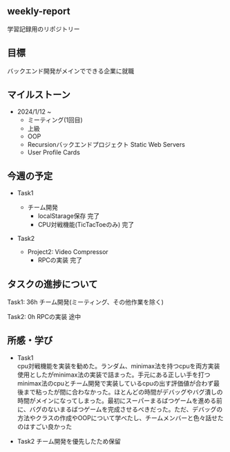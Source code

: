 ## weekly-report
学習記録用のリポジトリー

## 目標
バックエンド開発がメインでできる企業に就職

## マイルストーン
- 2024/1/12 ~
    - ミーティング(1回目)
    - 上級
    - OOP
    - Recursionバックエンドプロジェクト Static Web Servers
    - User Profile Cards

## 今週の予定
- Task1
    - チーム開発
        - localStarage保存 完了
        - CPU対戦機能(TicTacToeのみ) 完了

- Task2
    - Project2: Video Compressor
        - RPCの実装 完了

## タスクの進捗について
Task1: 36h
    チーム開発(ミーティング、その他作業を除く)

Task2: 0h
    RPCの実装 途中


## 所感・学び
- Task1  
cpu対戦機能を実装を勧めた。ランダム、minimax法を持つcpuを両方実装使用としたがminimax法の実装で詰まった。手元にある正しい手を打つminimax法のcpuとチーム開発で実装しているcpuの出す評価値が合わず最後まで粘ったが間に合わなかった。ほとんどの時間がデバッグやバグ潰しの時間がメインになってしまった。最初にスーパーまるばつゲームを進める前に、バグのないまるばつゲームを完成させるべきだった。ただ、デバッグの方法やクラスの作成やOOPについて学べたし、チームメンバーと色々話せたのはすごい良かった

- Task2
チーム開発を優先したため保留